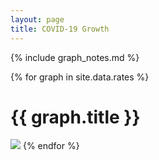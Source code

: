 ```yaml
---
layout: page
title: COVID-19 Growth
---
```


{% include graph_notes.md %}

{% for graph in site.data.rates %}
  <h1 id="h1">{{ graph.title }}</h1>
  <img src="{{ graph.url }}" />
{% endfor %}
